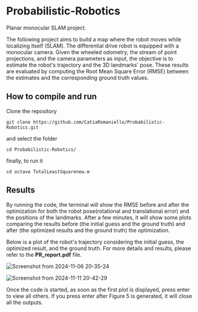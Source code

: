 # Probabilistic-Robotics
Planar monocular SLAM project.

The following project aims to build a map where the robot moves while localizing itself (SLAM).
The differential drive robot is equipped with a monocular camera.
Given the wheeled odometry, the stream of point projections, and the camera parameters as input, the objective is to estimate the robot's trajectory and the 3D landmarks' pose. These results are evaluated by computing the Root Mean Square Error (RMSE) between the estimates and the corresponding ground truth values.
## How to compile and run
Clone the repository
```
git clone https://github.com/CatiaRomaniello/Probabilistic-Robotics.git
```
and select the folder 

```
cd Probabilistic-Robotics/
```

finally, to run it 

```
cd octave TotalLeastSquarenew.m
```
## Results

By running the code, the terminal will show the RMSE before and after the optimization for both the robot pose(rotational and translational error) and the positions of the landmarks.
After a few minutes, it will show some plots comparing the results before (the initial guess and the ground truth) and after (the optimized results and the ground truth) the optimization.

Below is a plot of the robot's trajectory considering the initial guess, the optimized result, and the ground truth.
For more details and results, please refer to the **PR_report.pdf** file.

![Screenshot from 2024-11-06 20-35-24](https://github.com/user-attachments/assets/b0f50e24-01c8-4dda-9185-6723bd02ac36)


![Screenshot from 2024-11-11 20-42-29](https://github.com/user-attachments/assets/cff9d582-1fb7-4b59-8804-eec8af439cf7)

Once the code is started, as soon as the first plot is displayed, press enter to view all others. 
If you press enter after Figure 5 is generated, it will close all the outputs.